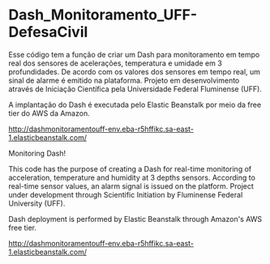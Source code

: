 # Dash_Monitoramento_UFF-DefesaCivil
Esse código tem a função de criar um Dash para monitoramento em tempo real dos sensores de acelerações, temperatura e umidade em 3 profundidades. De acordo com os valores dos 
sensores em tempo real, um sinal de alarme é emitido na plataforma. Projeto em desenvolvimento através de Iniciação Científica pela Universidade Federal Fluminense (UFF).

A implantação do Dash é executada pelo Elastic Beanstalk por meio da free tier do AWS da Amazon.

http://dashmonitoramentouff-env.eba-r5hffikc.sa-east-1.elasticbeanstalk.com/

Monitoring Dash! 

This code has the purpose of creating a Dash for real-time monitoring of acceleration, temperature and humidity at 3 depths sensors. According to real-time sensor values, an alarm signal is issued on the platform. Project under development through Scientific Initiation by Fluminense Federal University (UFF).

Dash deployment is performed by Elastic Beanstalk through Amazon's AWS free tier.

http://dashmonitoramentouff-env.eba-r5hffikc.sa-east-1.elasticbeanstalk.com/
